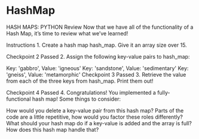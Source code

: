 # HashMap

HASH MAPS: PYTHON
Review
Now that we have all of the functionality of a Hash Map, it’s time to review what we’ve learned!

Instructions
1.
Create a hash map hash_map. Give it an array size over 15.

Checkpoint 2 Passed
2.
Assign the following key-value pairs to hash_map:

Key: 'gabbro', Value: 'igneous'
Key: 'sandstone', Value: 'sedimentary'
Key: 'gneiss', Value: 'metamorphic'
Checkpoint 3 Passed
3.
Retrieve the value from each of the three keys from hash_map. Print them out!

Checkpoint 4 Passed
4.
Congratulations! You implemented a fully-functional hash map! Some things to consider:

How would you delete a key-value pair from this hash map?
Parts of the code are a little repetitive, how would you factor these roles differently?
What should your hash map do if a key-value is added and the array is full? How does this hash map handle that?
